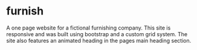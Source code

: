 # furnish
A one page website for a fictional furnishing company. This site is responsive and was built using bootstrap and a custom grid system.
The site also features an animated heading in the pages main heading section.
